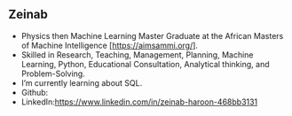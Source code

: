 ## Zeinab

- Physics then Machine Learning Master Graduate at the African Masters of Machine Intelligence [https://aimsammi.org/].
- Skilled in Research, Teaching, Management, Planning, Machine Learning, Python, Educational Consultation, Analytical thinking, and Problem-Solving. 
- I’m currently learning about SQL.
- Github:
- LinkedIn:https://www.linkedin.com/in/zeinab-haroon-468bb3131

